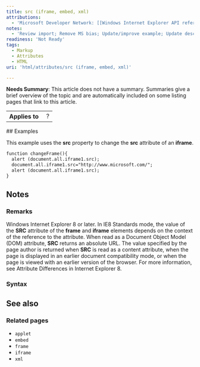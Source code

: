 ```yaml
---
title: src (iframe, embed, xml)
attributions:
  - 'Microsoft Developer Network: [[Windows Internet Explorer API reference](http://msdn.microsoft.com/en-us/library/ie/hh828809%28v=vs.85%29.aspx) Article]'
notes:
  - 'Review import; Remove MS bias; Update/improve example; Update descriptions; Fix lists & compatibility info'
readiness: 'Not Ready'
tags:
  - Markup
  - Attributes
  - HTML
uri: 'html/attributes/src (iframe, embed, xml)'

---
```

**Needs Summary**: This article does not have a summary. Summaries give a brief overview of the topic and are automatically included on some listing pages that link to this article.

<table class="wikitable">
<tr>
<th>
Applies to

</th>
<td>
 ?

</td>
</tr>
</table>
## Examples

This example uses the **src** property to change the **src** attribute of an **iframe**.

``` html
function changeFrame(){
  alert (document.all.iframe1.src);
  document.all.iframe1.src="http://www.microsoft.com/";
  alert (document.all.iframe1.src);
}
```

## Notes

### Remarks

Windows Internet Explorer 8 or later. In IE8 Standards mode, the value of the **SRC** attribute of the **frame** and **iframe** elements depends on the context of the reference to the attribute. When read as a Document Object Model (DOM) attribute, **SRC** returns an absolute URL. The value specified by the page author is returned when **SRC** is read as a content attribute, when the page is displayed in an earlier document compatibility mode, or when the page is viewed with an earlier version of the browser. For more information, see Attribute Differences in Internet Explorer 8.

### Syntax

## See also

### Related pages

-   `applet`
-   `embed`
-   `frame`
-   `iframe`
-   `xml`

